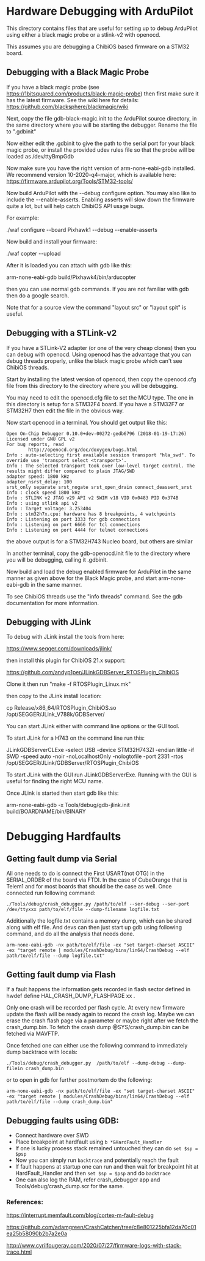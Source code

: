 # Hardware Debugging with ArduPilot

This directory contains files that are useful for setting up to debug
ArduPilot using either a black magic probe or a stlink-v2 with
openocd.

This assumes you are debugging a ChibiOS based firmware on a STM32 board.

## Debugging with a Black Magic Probe

If you have a black magic probe (see
https://1bitsquared.com/products/black-magic-probe) then first make
sure it has the latest firmware. See the wiki here for details:
https://github.com/blacksphere/blackmagic/wiki

Next, copy the file gdb-black-magic.init to the ArduPilot source
directory, in the same directory where you will be starting the
debugger. Rename the file to ".gdbinit"

Now either edit the .gdbinit to give the path to the serial port for
your black magic probe, or install the provided udev rules file so
that the probe will be loaded as /dev/ttyBmpGdb

Now make sure you have the right version of arm-none-eabi-gdb
installed. We recommend version 10-2020-q4-major, which is available
here: https://firmware.ardupilot.org/Tools/STM32-tools/

Now build ArduPilot with the --debug configure option. You may also
like to include the --enable-asserts. Enabling asserts will slow down
the firmware quite a lot, but will help catch ChibiOS API usage bugs.

For example:

  ./waf configure --board Pixhawk1 --debug --enable-asserts

Now build and install your firmware:

  ./waf copter --upload

After it is loaded you can attach with gdb like this:

 arm-none-eabi-gdb build/Pixhawk4/bin/arducopter

then you can use normal gdb commands. If you are not familiar with gdb
then do a google search.

Note that for a source view the command "layout src" or "layout spit"
is useful.

## Debugging with a STLink-v2

If you have a STLink-V2 adapter (or one of the very cheap clones) then
you can debug with openocd. Using openocd has the advantage that you
can debug threads properly, unlike the black magic probe which can't
see ChibiOS threads.

Start by installing the latest version of openocd, then copy the
openocd.cfg file from this directory to the directory where you will
be debugging.

You may need to edit the openocd.cfg file to set the MCU type. The one
in this directory is setup for a STM32F4 board. If you have a STM32F7
or STM32H7 then edit the file in the obvious way.

Now start openocd in a terminal. You should get output like this:

```
Open On-Chip Debugger 0.10.0+dev-00272-gedb6796 (2018-01-19-17:26)
Licensed under GNU GPL v2
For bug reports, read
        http://openocd.org/doc/doxygen/bugs.html
Info : auto-selecting first available session transport "hla_swd". To override use 'transport select <transport>'.
Info : The selected transport took over low-level target control. The results might differ compared to plain JTAG/SWD
adapter speed: 1800 kHz
adapter_nsrst_delay: 100
srst_only separate srst_nogate srst_open_drain connect_deassert_srst
Info : clock speed 1800 kHz
Info : STLINK v2 JTAG v29 API v2 SWIM v18 VID 0x0483 PID 0x374B
Info : using stlink api v2
Info : Target voltage: 3.253404
Info : stm32h7x.cpu: hardware has 8 breakpoints, 4 watchpoints
Info : Listening on port 3333 for gdb connections
Info : Listening on port 6666 for tcl connections
Info : Listening on port 4444 for telnet connections
```

the above output is for a STM32H743 Nucleo board, but others are
similar

In another terminal, copy the gdb-openocd.init file to the directory
where you will be debugging, calling it .gdbinit.

Now build and load the debug enabled firmware for ArduPilot in the
same manner as given above for the Black Magic probe, and start
arm-none-eabi-gdb in the same manner.

To see ChibiOS threads use the "info threads" command. See the gdb
documentation for more information.

## Debugging with JLink

To debug with JLink install the tools from here:

  https://www.segger.com/downloads/jlink/

then install this plugin for ChibiOS 21.x support:

  https://github.com/andyp1per/JLinkGDBServer_RTOSPlugin_ChibiOS

Clone it then run "make -f RTOSPlugin_Linux.mk"

then copy to the JLink install location:

  cp Release/x86_64/RTOSPlugin_ChibiOS.so /opt/SEGGER/JLink_V788k/GDBServer/

You can start JLink either with command line options or the GUI tool.

To start JLink for a H743 on the command line run this:

  JLinkGDBServerCLExe -select USB -device STM32H743ZI -endian little -if SWD -speed auto -noir -noLocalhostOnly -nologtofile -port 2331 -rtos /opt/SEGGER/JLink/GDBServer/RTOSPlugin_ChibiOS

To start JLink with the GUI run JLinkGDBServerExe. Running with the
GUI is useful for finding the right MCU name.

Once JLink is started then start gdb like this:

 arm-none-eabi-gdb -x Tools/debug/gdb-jlink.init build/BOARDNAME/bin/BINARY


# Debugging Hardfaults

## Getting fault dump via Serial
All one needs to do is connect the First USART(not OTG) in the SERIAL_ORDER of the board via FTDI. In the case of CubeOrange that is Telem1 and for most boards that should be the case as well. Once connected run following command:

`./Tools/debug/crash_debugger.py /path/to/elf --ser-debug --ser-port /dev/ttyxxx path/to/elf/file --dump-filename logfile.txt`

Additionally the logfile.txt contains a memory dump, which can be shared along with elf file. And devs can then just start up gdb using following command, and do all the analysis that needs done.

`arm-none-eabi-gdb -nx path/to/elf/file -ex "set target-charset ASCII" -ex "target remote | modules/CrashDebug/bins/lin64/CrashDebug --elf path/to/elf/file --dump logfile.txt"`

## Getting fault dump via Flash
If a fault happens the information gets recorded in flash sector defined in hwdef define HAL_CRASH_DUMP_FLASHPAGE xx .

Only one crash will be recorded per flash cycle. At every new firmware update the flash will be ready again to record the crash log. Maybe we can erase the crash flash page via a parameter or maybe right after we fetch the crash_dump.bin.
To fetch the crash dump @SYS/crash_dump.bin can be fetched via MAVFTP.

Once fetched one can either use the following command to immediately dump backtrace with locals:

`./Tools/debug/crash_debugger.py  /path/to/elf --dump-debug --dump-filein crash_dump.bin`

or to open in gdb for further postmortem do the following:

`arm-none-eabi-gdb -nx path/to/elf/file -ex "set target-charset ASCII" -ex "target remote | modules/CrashDebug/bins/lin64/CrashDebug --elf path/to/elf/file --dump crash_dump.bin"`

## Debugging faults using GDB:
* Connect hardware over SWD
* Place breakpoint at hardfault using `b *&HardFault_Handler`
* If one is lucky process stack remained untouched they can do `set $sp = $psp`
* Now you can simply run `backtrace` and potentially reach the fault
* If fault happens at startup one can run and then wait for breakpoint hit at HardFault_Handler
and then `set $sp = $psp` and do `backtrace`
* One can also log the RAM, refer crash_debugger app and Tools/debug/crash_dump.scr for the same.

### References:
https://interrupt.memfault.com/blog/cortex-m-fault-debug

https://github.com/adamgreen/CrashCatcher/tree/c8e801225bfa12da70c01ea25b58090b2b7a2e0a

http://www.cyrilfougeray.com/2020/07/27/firmware-logs-with-stack-trace.html
